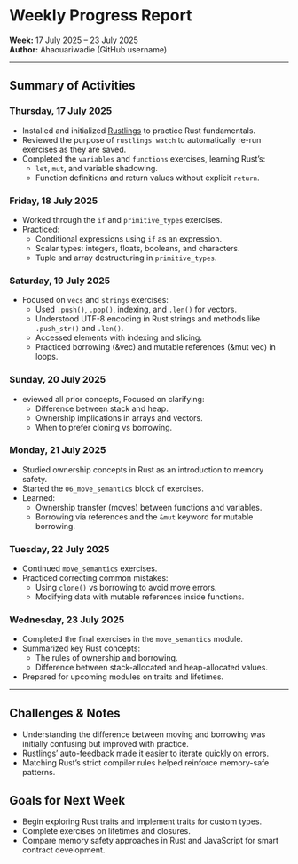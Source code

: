 # Weekly Progress Report  
**Week:** 17 July 2025 – 23 July 2025  
**Author:** Ahaouariwadie (GitHub username)

---

## Summary of Activities

### Thursday, 17 July 2025
- Installed and initialized [Rustlings](https://github.com/rust-lang/rustlings) to practice Rust fundamentals.
- Reviewed the purpose of `rustlings watch` to automatically re-run exercises as they are saved.
- Completed the `variables` and `functions` exercises, learning Rust’s:
  - `let`, `mut`, and variable shadowing.
  - Function definitions and return values without explicit `return`.

### Friday, 18 July 2025
- Worked through the `if` and `primitive_types` exercises.
- Practiced:
  - Conditional expressions using `if` as an expression.
  - Scalar types: integers, floats, booleans, and characters.
  - Tuple and array destructuring in `primitive_types`.

### Saturday, 19 July 2025
- Focused on `vecs` and `strings` exercises:
  - Used `.push()`, `.pop()`, indexing, and `.len()` for vectors.
  - Understood UTF-8 encoding in Rust strings and methods like `.push_str()` and `.len()`.
  - Accessed elements with indexing and slicing.
  - Practiced borrowing (&vec) and mutable references (&mut vec) in loops.


### Sunday, 20 July 2025
- eviewed all prior concepts, Focused on clarifying: 
  - Difference between stack and heap.
  - Ownership implications in arrays and vectors.
  - When to prefer cloning vs borrowing.


### Monday, 21 July 2025
- Studied ownership concepts in Rust as an introduction to memory safety.
- Started the `06_move_semantics` block of exercises.
- Learned:
  - Ownership transfer (moves) between functions and variables.
  - Borrowing via references and the `&mut` keyword for mutable borrowing.

### Tuesday, 22 July 2025
- Continued `move_semantics` exercises.
- Practiced correcting common mistakes:
  - Using `clone()` vs borrowing to avoid move errors.
  - Modifying data with mutable references inside functions.

### Wednesday, 23 July 2025
- Completed the final exercises in the `move_semantics` module.
- Summarized key Rust concepts:
  - The rules of ownership and borrowing.
  - Difference between stack-allocated and heap-allocated values.
- Prepared for upcoming modules on traits and lifetimes.

---

## Challenges & Notes
- Understanding the difference between moving and borrowing was initially confusing but improved with practice.
- Rustlings’ auto-feedback made it easier to iterate quickly on errors.
- Matching Rust’s strict compiler rules helped reinforce memory-safe patterns.

## Goals for Next Week
- Begin exploring Rust traits and implement traits for custom types.
- Complete exercises on lifetimes and closures.
- Compare memory safety approaches in Rust and JavaScript for smart contract development.
